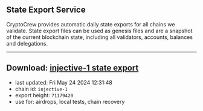 ## State Export Service
CryptoCrew provides automatic daily state exports for all chains we validate. State export files can be used as genesis files and are a snapshot of the current blockchain state, including all validators, accounts, balances and delegations.

---
**Download: [injective-1 state export](https://dl-eu2.ccvalidators.com/SERVICE/injective/injective-1_export_71179420.json)**
---

- last updated: Fri May 24 2024 12:31:48
- chain id: `injective-1`
- export height: `71179420`
- use for: airdrops, local tests, chain recovery
